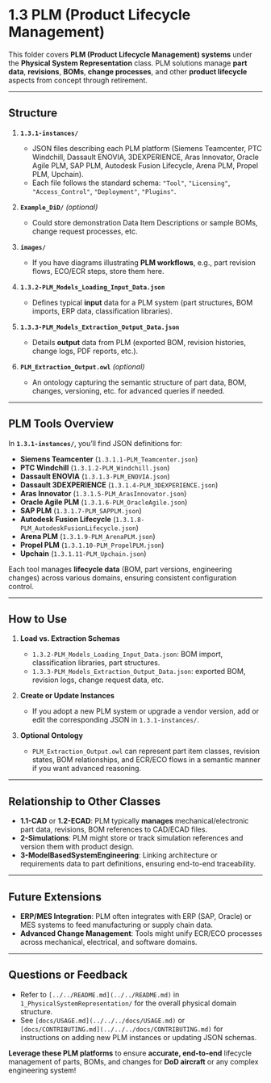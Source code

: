 # 1.3 PLM (Product Lifecycle Management)

This folder covers **PLM (Product Lifecycle Management) systems** under the **Physical System Representation** class. PLM solutions manage **part data**, **revisions**, **BOMs**, **change processes**, and other **product lifecycle** aspects from concept through retirement.

---

## Structure

1. **`1.3.1-instances/`**  
   - JSON files describing each PLM platform (Siemens Teamcenter, PTC Windchill, Dassault ENOVIA, 3DEXPERIENCE, Aras Innovator, Oracle Agile PLM, SAP PLM, Autodesk Fusion Lifecycle, Arena PLM, Propel PLM, Upchain).
   - Each file follows the standard schema: `"Tool"`, `"Licensing"`, `"Access_Control"`, `"Deployment"`, `"Plugins"`.

2. **`Example_DiD/`** *(optional)*  
   - Could store demonstration Data Item Descriptions or sample BOMs, change request processes, etc.

3. **`images/`**  
   - If you have diagrams illustrating **PLM workflows**, e.g., part revision flows, ECO/ECR steps, store them here.

4. **`1.3.2-PLM_Models_Loading_Input_Data.json`**  
   - Defines typical **input** data for a PLM system (part structures, BOM imports, ERP data, classification libraries).

5. **`1.3.3-PLM_Models_Extraction_Output_Data.json`**  
   - Details **output** data from PLM (exported BOM, revision histories, change logs, PDF reports, etc.).

6. **`PLM_Extraction_Output.owl`** *(optional)*  
   - An ontology capturing the semantic structure of part data, BOM, changes, versioning, etc. for advanced queries if needed.

---

## PLM Tools Overview

In **`1.3.1-instances/`**, you’ll find JSON definitions for:

- **Siemens Teamcenter** (`1.3.1.1-PLM_Teamcenter.json`)
- **PTC Windchill** (`1.3.1.2-PLM_Windchill.json`)
- **Dassault ENOVIA** (`1.3.1.3-PLM_ENOVIA.json`)
- **Dassault 3DEXPERIENCE** (`1.3.1.4-PLM_3DEXPERIENCE.json`)
- **Aras Innovator** (`1.3.1.5-PLM_ArasInnovator.json`)
- **Oracle Agile PLM** (`1.3.1.6-PLM_OracleAgile.json`)
- **SAP PLM** (`1.3.1.7-PLM_SAPPLM.json`)
- **Autodesk Fusion Lifecycle** (`1.3.1.8-PLM_AutodeskFusionLifecycle.json`)
- **Arena PLM** (`1.3.1.9-PLM_ArenaPLM.json`)
- **Propel PLM** (`1.3.1.10-PLM_PropelPLM.json`)
- **Upchain** (`1.3.1.11-PLM_Upchain.json`)

Each tool manages **lifecycle data** (BOM, part versions, engineering changes) across various domains, ensuring consistent configuration control.

---

## How to Use

1. **Load vs. Extraction Schemas**  
   - `1.3.2-PLM_Models_Loading_Input_Data.json`: BOM import, classification libraries, part structures.  
   - `1.3.3-PLM_Models_Extraction_Output_Data.json`: exported BOM, revision logs, change request data, etc.

2. **Create or Update Instances**  
   - If you adopt a new PLM system or upgrade a vendor version, add or edit the corresponding JSON in `1.3.1-instances/`.

3. **Optional Ontology**  
   - `PLM_Extraction_Output.owl` can represent part item classes, revision states, BOM relationships, and ECR/ECO flows in a semantic manner if you want advanced reasoning.

---

## Relationship to Other Classes

- **1.1-CAD** or **1.2-ECAD**: PLM typically **manages** mechanical/electronic part data, revisions, BOM references to CAD/ECAD files.  
- **2-Simulations**: PLM might store or track simulation references and version them with product design.  
- **3-ModelBasedSystemEngineering**: Linking architecture or requirements data to part definitions, ensuring end-to-end traceability.  

---

## Future Extensions

- **ERP/MES Integration**: PLM often integrates with ERP (SAP, Oracle) or MES systems to feed manufacturing or supply chain data.  
- **Advanced Change Management**: Tools might unify ECR/ECO processes across mechanical, electrical, and software domains.

---

## Questions or Feedback

- Refer to `[../../README.md](../../README.md)` in `1_PhysicalSystemRepresentation/` for the overall physical domain structure.
- See `[docs/USAGE.md](../../../docs/USAGE.md)` or `[docs/CONTRIBUTING.md](../../../docs/CONTRIBUTING.md)` for instructions on adding new PLM instances or updating JSON schemas.

**Leverage these PLM platforms** to ensure **accurate, end-to-end** lifecycle management of parts, BOMs, and changes for **DoD aircraft** or any complex engineering system!
